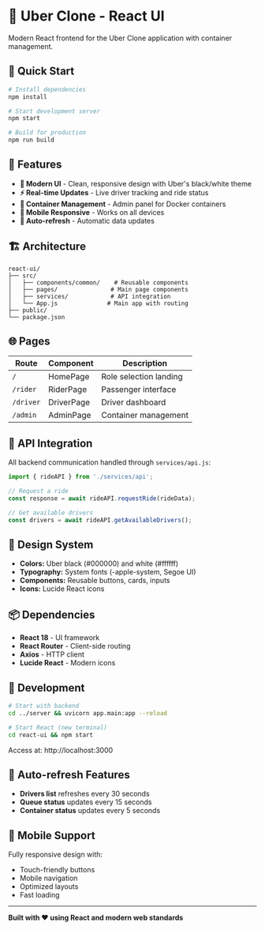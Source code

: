 # 🚗 Uber Clone - React UI

Modern React frontend for the Uber Clone application with container management.

## 🚀 Quick Start

```bash
# Install dependencies
npm install

# Start development server
npm start

# Build for production
npm run build
```

## 📱 Features

- **🎨 Modern UI** - Clean, responsive design with Uber's black/white theme
- **⚡ Real-time Updates** - Live driver tracking and ride status
- **🐳 Container Management** - Admin panel for Docker containers
- **📱 Mobile Responsive** - Works on all devices
- **🔄 Auto-refresh** - Automatic data updates

## 🏗️ Architecture

```
react-ui/
├── src/
│   ├── components/common/    # Reusable components
│   ├── pages/               # Main page components
│   ├── services/            # API integration
│   └── App.js              # Main app with routing
├── public/
└── package.json
```

## 🌐 Pages

| Route | Component | Description |
|-------|-----------|-------------|
| `/` | HomePage | Role selection landing |
| `/rider` | RiderPage | Passenger interface |
| `/driver` | DriverPage | Driver dashboard |
| `/admin` | AdminPage | Container management |

## 🔧 API Integration

All backend communication handled through `services/api.js`:

```javascript
import { rideAPI } from './services/api';

// Request a ride
const response = await rideAPI.requestRide(rideData);

// Get available drivers
const drivers = await rideAPI.getAvailableDrivers();
```

## 🎨 Design System

- **Colors:** Uber black (#000000) and white (#ffffff)
- **Typography:** System fonts (-apple-system, Segoe UI)
- **Components:** Reusable buttons, cards, inputs
- **Icons:** Lucide React icons

## 📦 Dependencies

- **React 18** - UI framework
- **React Router** - Client-side routing
- **Axios** - HTTP client
- **Lucide React** - Modern icons

## 🚀 Development

```bash
# Start with backend
cd ../server && uvicorn app.main:app --reload

# Start React (new terminal)
cd react-ui && npm start
```

Access at: http://localhost:3000

## 🔄 Auto-refresh Features

- **Drivers list** refreshes every 30 seconds
- **Queue status** updates every 15 seconds  
- **Container status** updates every 5 seconds

## 📱 Mobile Support

Fully responsive design with:
- Touch-friendly buttons
- Mobile navigation
- Optimized layouts
- Fast loading

---

**Built with ❤️ using React and modern web standards**